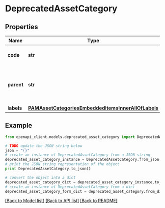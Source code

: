 # DeprecatedAssetCategory


## Properties
Name | Type | Description | Notes
------------ | ------------- | ------------- | -------------
**code** | **str** | PAM asset category code | 
**parent** | **str** | PAM ssset category code of the parent&#39;s asset category | [optional] [default to 'null']
**labels** | [**PAMAssetCategoriesEmbeddedItemsInnerAllOfLabels**](PAMAssetCategoriesEmbeddedItemsInnerAllOfLabels.md) |  | [optional] 

## Example

```python
from openapi_client.models.deprecated_asset_category import DeprecatedAssetCategory

# TODO update the JSON string below
json = "{}"
# create an instance of DeprecatedAssetCategory from a JSON string
deprecated_asset_category_instance = DeprecatedAssetCategory.from_json(json)
# print the JSON string representation of the object
print DeprecatedAssetCategory.to_json()

# convert the object into a dict
deprecated_asset_category_dict = deprecated_asset_category_instance.to_dict()
# create an instance of DeprecatedAssetCategory from a dict
deprecated_asset_category_form_dict = deprecated_asset_category.from_dict(deprecated_asset_category_dict)
```
[[Back to Model list]](../README.md#documentation-for-models) [[Back to API list]](../README.md#documentation-for-api-endpoints) [[Back to README]](../README.md)


